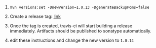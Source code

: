 1. `mvn versions:set -DnewVersion=1.0.13 -DgenerateBackupPoms=false`

2. Create a release tag: [link](https://github.com/twilio/calcite-kudu/releases)

3. Once the tag is created, travis-ci will start building a release immediately.
Artifacts should be published to sonatype automatically.

4. edit these instructions and change the new version to `1.0.14`
